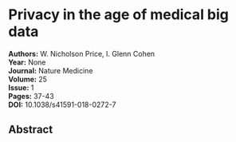 # Privacy in the age of medical big data

**Authors:** W. Nicholson Price, I. Glenn Cohen  
**Year:** None  
**Journal:** Nature Medicine  
**Volume:** 25  
**Issue:** 1  
**Pages:** 37-43  
**DOI:** 10.1038/s41591-018-0272-7  

## Abstract


